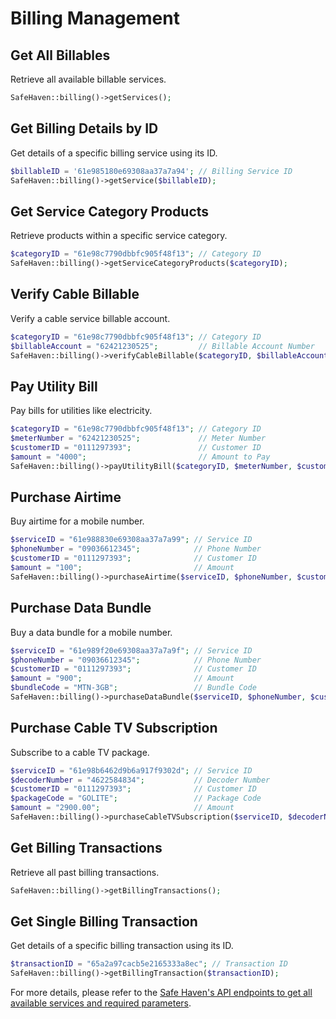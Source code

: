 # Billing Management

## Get All Billables
Retrieve all available billable services.
```php
SafeHaven::billing()->getServices();
```

## Get Billing Details by ID
Get details of a specific billing service using its ID.
```php
$billableID = '61e985180e69308aa37a7a94'; // Billing Service ID
SafeHaven::billing()->getService($billableID);
```

## Get Service Category Products
Retrieve products within a specific service category.
```php
$categoryID = "61e98c7790dbbfc905f48f13"; // Category ID
SafeHaven::billing()->getServiceCategoryProducts($categoryID);
```

## Verify Cable Billable
Verify a cable service billable account.
```php
$categoryID = "61e98c7790dbbfc905f48f13"; // Category ID
$billableAccount = "62421230525";         // Billable Account Number
SafeHaven::billing()->verifyCableBillable($categoryID, $billableAccount);
```

## Pay Utility Bill
Pay bills for utilities like electricity.
```php
$categoryID = "61e98c7790dbbfc905f48f13"; // Category ID
$meterNumber = "62421230525";             // Meter Number
$customerID = "0111297393";               // Customer ID
$amount = "4000";                         // Amount to Pay
SafeHaven::billing()->payUtilityBill($categoryID, $meterNumber, $customerID, $amount);
```

## Purchase Airtime
Buy airtime for a mobile number.
```php
$serviceID = "61e988830e69308aa37a7a99"; // Service ID
$phoneNumber = "09036612345";            // Phone Number
$customerID = "0111297393";              // Customer ID
$amount = "100";                         // Amount
SafeHaven::billing()->purchaseAirtime($serviceID, $phoneNumber, $customerID, $amount);
```

## Purchase Data Bundle
Buy a data bundle for a mobile number.
```php
$serviceID = "61e989f20e69308aa37a7a9f"; // Service ID
$phoneNumber = "09036612345";            // Phone Number
$customerID = "0111297393";              // Customer ID
$amount = "900";                         // Amount
$bundleCode = "MTN-3GB";                 // Bundle Code
SafeHaven::billing()->purchaseDataBundle($serviceID, $phoneNumber, $customerID, $amount, $bundleCode);
```

## Purchase Cable TV Subscription
Subscribe to a cable TV package.
```php
$serviceID = "61e98b6462d9b6a917f9302d"; // Service ID
$decoderNumber = "4622584834";           // Decoder Number
$customerID = "0111297393";              // Customer ID
$packageCode = "GOLITE";                 // Package Code
$amount = "2900.00";                     // Amount
SafeHaven::billing()->purchaseCableTVSubscription($serviceID, $decoderNumber, $customerID, $packageCode, $amount);
```

## Get Billing Transactions
Retrieve all past billing transactions.
```php
SafeHaven::billing()->getBillingTransactions();
```

## Get Single Billing Transaction
Get details of a specific billing transaction using its ID.
```php
$transactionID = "65a2a97cacb5e2165333a8ec"; // Transaction ID
SafeHaven::billing()->getBillingTransaction($transactionID);
```


For more details, please refer to the [Safe Haven's API endpoints to get all available services and required parameters](https://safehavenmfb.readme.io/reference/vas-transactions).
